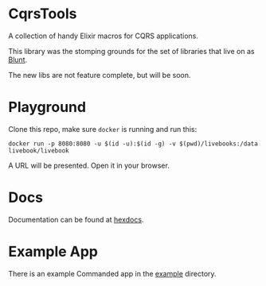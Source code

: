 # CqrsTools

A collection of handy Elixir macros for CQRS applications. 

This library was the stomping grounds for the set of libraries that live on as [Blunt](github.com/blunt-elixir/blunt).

The new libs are not feature complete, but will be soon.

# Playground

Clone this repo, make sure `docker` is running and run this:

```shell
docker run -p 8080:8080 -u $(id -u):$(id -g) -v $(pwd)/livebooks:/data livebook/livebook
```

A URL will be presented. Open it in your browser.

# Docs

Documentation can be found at [hexdocs](https://hexdocs.pm/cqrs_tools).

# Example App

There is an example Commanded app in the [example](example) directory.
